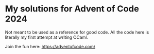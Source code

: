 # My solutions for Advent of Code 2024

Not meant to be used as a reference for good code. All the code here is literally my first attempt at writing OCaml.

Join the fun here: https://adventofcode.com/
